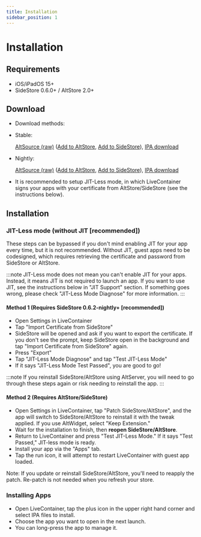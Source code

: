 ```yaml
---
title: Installation
sidebar_position: 1
---
```


# Installation

## Requirements

- iOS/iPadOS 15+
- SideStore 0.6.0+ / AltStore 2.0+

## Download

- Download methods:
- Stable:

  [AltSource (raw)](https://raw.githubusercontent.com/LiveContainer/LiveContainer/refs/heads/main/apps.json) ([Add to AltStore](https://tinyurl.com/LCAltStoreClassic), [Add to SideStore](https://tinyurl.com/LCSideStore)), [IPA download](https://github.com/LiveContainer/LiveContainer/releases/latest)
- Nightly:

  [AltSource (raw)](https://raw.githubusercontent.com/LiveContainer/LiveContainer/refs/heads/hbdev/apps_nightly.json) ([Add to AltStore](https://tinyurl.com/LCAltStoreClassic-N), [Add to SideStore](https://tinyurl.com/LCSideStore-N)), [IPA download](https://github.com/LiveContainer/LiveContainer/releases/tag/nightly)
- It is recommended to setup JIT-Less mode, in which LiveContainer signs your apps with your certificate from AltStore/SideStore (see the instructions below).

## Installation

### JIT-Less mode (without JIT \[recommended])

These steps can be bypassed if you don't mind enabling JIT for your app every time, but it is not recommended. Without JIT, guest apps need to be codesigned, which requires retrieving the certificate and password from SideStore or AltStore. 

:::note
JIT-Less mode does not mean you can't enable JIT for your apps. Instead, it means JIT is not required to launch an app. If you want to use JIT, see the instructions below in "JIT Support" section.
If something goes wrong, please check "JIT-Less Mode Diagnose" for more information.
:::

#### Method 1 (Requires SideStore 0.6.2-nightly+ \[recommended])
- Open Settings in LiveContainer 
- Tap "Import Certificate from SideStore"
- SideStore will be opened and ask if you want to export the certificate. If you don't see the prompt, keep SideStore open in the background and tap "Import Certificate from SideStore" again.
- Press "Export"
- Tap "JIT-Less Mode Diagnose" and tap "Test JIT-Less Mode"
- If it says "JIT-Less Mode Test Passed", you are good to go!

:::note
If you reinstall SideStore/AltStore using AltServer, you will need to go through these steps again or risk needing to reinstall the app.
:::

#### Method 2 (Requires AltStore/SideStore)
- Open Settings in LiveContainer, tap "Patch SideStore/AltStore", and the app will switch to SideStore/AltStore to reinstall it with the tweak applied. If you use AltWidget, select "Keep Extension."
- Wait for the installation to finish, then **reopen SideStore/AltStore**.
- Return to LiveContainer and press "Test JIT-Less Mode." If it says "Test Passed," JIT-less mode is ready.
- Install your app via the "Apps" tab.
- Tap the run icon, it will attempt to restart LiveContainer with guest app loaded.

Note: If you update or reinstall SideStore/AltStore, you'll need to reapply the patch. Re-patch is not needed when you refresh your store.

### Installing Apps
- Open LiveContainer, tap the plus icon in the upper right hand corner and select IPA files to install.
- Choose the app you want to open in the next launch.
- You can long-press the app to manage it.
